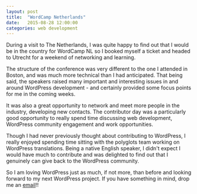 ```yaml
---
layout: post
title:  "WordCamp Netherlands"
date:   2015-08-28 12:00:00
categories: web development
---
```

During a visit to The Netherlands, I was quite happy to find out that I would be in the country for WordCamp NL so I booked myself a ticket and headed to Utrecht for a weekend of networking and learning.

The structure of the conference was very different to the one I attended in Boston, and was much more technical than I had anticipated. That being said, the speakers raised many important and interesting issues in and around WordPress development - and certainly provided some focus points for me in the coming weeks.

It was also a great opportunity to network and meet more people in the industry, developing new contacts. The contributor day was a particularly good opportunity to really spend time discussing web development, WordPress community engagement and work opportunities.

Though I had never previously thought about contributing to WordPress, I really enjoyed spending time sitting with the polyglots team working on WordPress translations. Being a native English speaker, I didn't expect I would have much to contribute and was delighted to find out that I genuinely can give back to the WordPress community.

So I am loving WordPress just as much, if not more, than before and looking forward to my next WordPress project. If you have something in mind, drop me an <a href="mailto:cat@catstam.com.au">email</a>!!
